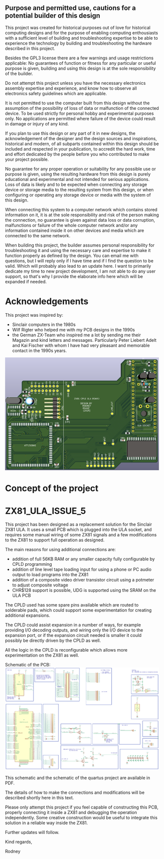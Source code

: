 ## Purpose and permitted use, cautions for a potential builder of this design
This project was created for historical purposes out of love for historical computing designs and for the purpose of enabling computing enthousiasts with a sufficient level of building and troubleshooting expertise to be able to experience the technology by building and troubleshooting the hardware described in this project.

Besides the GPL3 license there are a few warnings and usage restrictions applicable:
No guarantees of function or fitness for any particular or useful purpose is given, building and using this design is at the sole responsibility of the builder.

Do not attempt this project unless you have the necessary electronics assembly expertise and experience, and know how to observe all electronics safety guidelines which are applicable.

It is not permitted to use the computer built from this design without the assumption of the possibility of loss of data or malfunction of the connected device. To be used strictly for personal hobby and experimental purposes only. No applications are permitted where failure of the device could result in damage or injury of any kind.

If you plan to use this design or any part of it in new designs, the acknowledgement of the designer and the design sources and inspirations, historical and modern, of all subparts contained within this design should be included and respected in your publication, to accredit the hard work, time and effort dedicated by the people before you who contributed to make your project possible.

No guarantee for any proper operation or suitability for any possible use or purpose is given, using the resulting hardware from this design is purely educational and experimental and not intended for serious applications. Loss of data is likely and to be expected when connecting any storage device or storage media to the resulting system from this design, or when configuring or operating any storage device or media with the system of this design.

When connecting this system to a computer network which contains stored information on it, it is at the sole responsibility and risk of the person making the connection, no guarantee is given against data loss or data corruption, malfunctions or failure of the whole computer network and/or any information contained inside it on other devices and media which are connected to the same network.

When building this project, the builder assumes personal responsibility for troubleshooting it and using the necessary care and expertise to make it function properly as defined by the design. You can email me with questions, but I will reply only if I have time and if I find the question to be valid. Which will probably also lead to an update here. I want to primarily dedicate my time to new project development, I am not able to do any user support, so that's why I provide the elaborate info here which will be expanded if needed.

# Acknowledgements

This project was inspired by:
- Sinclair computers in the 1980s
- Wilf Rigter who helped me with my PCB designs in the 1990s
- the German ZX-Team who inspired me a lot by sending me their Magazin and kind letters and messages. Particularly Peter Liebert Adelt and Kai Fischer with whom I have had very pleasant and memorable contact in the 1990s years.

![A picture of the ULA PCB](ZX81_Issue5_ULA_PCB_IMAGE1.png)  

# Concept of the project
# ZX81_ULA_ISSUE_5

This project has been designed as a replacement solution for the Sinclair ZX81 ULA.
It uses a small PCB which is plugged into the ULA socket, and requires some manual wiring of some ZX81 signals and a few modifications to the ZX81 to support full operation as designed.

The main reasons for using additional connections are:
- addition of full 56KB RAM or any smaller capacity fully configurable by CPLD programming
- addition of line level tape loading input for using a phone or PC audio output to load programs into the ZX81
- addition of a composite video driver transistor circuit using a potmeter to adjust composite voltage
- CHR$128 support is possible, UDG is supported using the SRAM on the ULA PCB

The CPLD used has some spare pins available which are routed to solderable pads, which could support some experimentation for creating additional expansions. 

The CPLD could assist expansion in a number of ways, for example providing I/O decoding outputs, and wiring only the I/O device to the expansion port, or if the expansion circuit needed is smaller it could possibly be directly driven by the CPLD as well.

All the logic in the CPLD is reconfigurable which allows more experimentation on the ZX81 as well.  

Schematic of the PCB:
![Bitmap schematic of the ULA PCB](ZX81_Issue5_ULA_Schematic1.gif)

This schematic and the schematic of the quartus project are available in PDF. 

The details of how to make the connections and modifications will be described shortly here in this text.

Please only attempt this project if you feel capable of constructing this PCB, properly connecting it inside a ZX81 and debugging the operation independently.
Some creative construction would be useful to integrate this solution in a reliable way inside the ZX81.

Further updates will follow.

Kind regards,

Rodney


